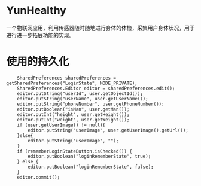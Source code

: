 # YunHealthy
一个物联网应用，利用传感器随时随地进行身体的体检，采集用户身体状况，用于进行进一步拓展功能的实现。
# 使用的持久化

        SharedPreferences sharedPreferences = getSharedPreferences("LoginState", MODE_PRIVATE);
        SharedPreferences.Editor editor = sharedPreferences.edit();
        editor.putString("userId", user.getObjectId());
        editor.putString("userName", user.getUserName());
        editor.putString("phoneNumber", user.getPhoneNumber());
        editor.putBoolean("isMan", user.getMan());
        editor.putInt("height", user.getHeight());
        editor.putInt("weight", user.getWeight());
        if (user.getUserImage() != null){
            editor.putString("userImage", user.getUserImage().getUrl());
        }else{
            editor.putString("userImage", "");
        }
        if (rememberLoginStateButton.isChecked()) {
            editor.putBoolean("loginRememberState", true);
        } else {
            editor.putBoolean("loginRememberState", false);
        }
        editor.commit();
